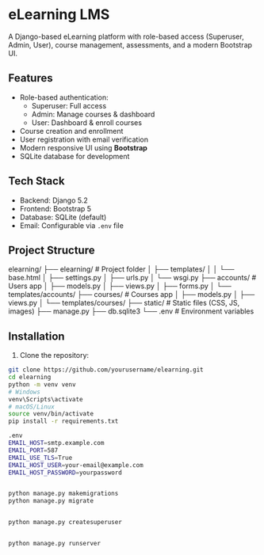 # eLearning LMS

A Django-based eLearning platform with role-based access (Superuser, Admin, User), course management, assessments, and a modern Bootstrap UI.

## Features

- Role-based authentication:
  - Superuser: Full access
  - Admin: Manage courses & dashboard
  - User: Dashboard & enroll courses
- Course creation and enrollment
- User registration with email verification
- Modern responsive UI using **Bootstrap**
- SQLite database for development

## Tech Stack

- Backend: Django 5.2
- Frontend: Bootstrap 5
- Database: SQLite (default)
- Email: Configurable via `.env` file

## Project Structure
elearning/
├── elearning/ # Project folder
│ ├── templates/
│ │ └── base.html
│ ├── settings.py
│ ├── urls.py
│ └── wsgi.py
├── accounts/ # Users app
│ ├── models.py
│ ├── views.py
│ ├── forms.py
│ └── templates/accounts/
├── courses/ # Courses app
│ ├── models.py
│ ├── views.py
│ └── templates/courses/
├── static/ # Static files (CSS, JS, images)
├── manage.py
├── db.sqlite3
└── .env # Environment variables


## Installation

1. Clone the repository:

```bash
git clone https://github.com/yourusername/elearning.git
cd elearning
python -m venv venv
# Windows
venv\Scripts\activate
# macOS/Linux
source venv/bin/activate
pip install -r requirements.txt

.env
EMAIL_HOST=smtp.example.com
EMAIL_PORT=587
EMAIL_USE_TLS=True
EMAIL_HOST_USER=your-email@example.com
EMAIL_HOST_PASSWORD=yourpassword


python manage.py makemigrations
python manage.py migrate


python manage.py createsuperuser


python manage.py runserver
